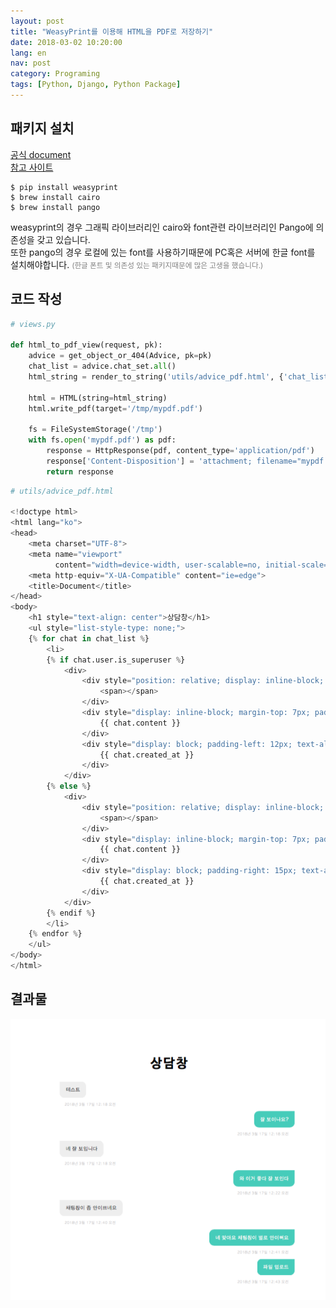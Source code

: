 ```yaml
---
layout: post
title: "WeasyPrint를 이용해 HTML을 PDF로 저장하기"
date: 2018-03-02 10:20:00
lang: en
nav: post
category: Programing
tags: [Python, Django, Python Package]
---
```


## 패키지 설치

[공식 document](http://weasyprint.readthedocs.io/en/stable/index.html)<br>
[참고 사이트](https://simpleisbetterthancomplex.com/tutorial/2016/08/08/how-to-export-to-pdf.html)

```
$ pip install weasyprint
$ brew install cairo
$ brew install pango
```

weasyprint의 경우 그래픽 라이브러리인 cairo와 font관련 라이브러리인 Pango에 의존성을 갖고 있습니다.
<br>
또한 pango의 경우 로컬에 있는 font를 사용하기때문에 PC혹은 서버에 한글 font를 설치해야합니다. <small style='color: grey;'>(한글 폰트 및 의존성 있는 패키지때문에 많은 고생을 했습니다.)</small>


## 코드 작성
```python
# views.py

def html_to_pdf_view(request, pk):
    advice = get_object_or_404(Advice, pk=pk)
    chat_list = advice.chat_set.all()
    html_string = render_to_string('utils/advice_pdf.html', {'chat_list': chat_list})

    html = HTML(string=html_string)
    html.write_pdf(target='/tmp/mypdf.pdf')

    fs = FileSystemStorage('/tmp')
    with fs.open('mypdf.pdf') as pdf:
        response = HttpResponse(pdf, content_type='application/pdf')
        response['Content-Disposition'] = 'attachment; filename="mypdf.pdf"'
        return response

```


```python
# utils/advice_pdf.html

<!doctype html>
<html lang="ko">
<head>
    <meta charset="UTF-8">
    <meta name="viewport"
          content="width=device-width, user-scalable=no, initial-scale=1.0, maximum-scale=1.0, minimum-scale=1.0">
    <meta http-equiv="X-UA-Compatible" content="ie=edge">
    <title>Document</title>
</head>
<body>
    <h1 style="text-align: center">상담창</h1>
    <ul style="list-style-type: none;">
    {% for chat in chat_list %}
        <li>
        {% if chat.user.is_superuser %}
            <div>
                <div style="position: relative; display: inline-block; width: 48px; height: 48px; margin-top: 7px; border-radius: 25px;">
                    <span></span>
                </div>
                <div style="display: inline-block; margin-top: 7px; padding: 12px 15px; float: left; border-radius: 0px 12px 12px; background-color: #f0f0f0; color: #333; font-size: 12px; line-height: 17px;">
                    {{ chat.content }}
                </div>
                <div style="display: block; padding-left: 12px; text-align: left; color: #cfcfcf; font-size: 9px; line-height: 19px;">
                    {{ chat.created_at }}
                </div>
            </div>
        {% else %}
            <div>
                <div style="position: relative; display: inline-block; width: 48px; height: 48px; margin-top: 7px; border-radius: 25px;">
                    <span></span>
                </div>
                <div style="display: inline-block; margin-top: 7px; padding: 12px 15px; float: right; border-radius: 0px 12px 12px; border-top-left-radius: 12px; border-top-right-radius: 0px; font-size: 12px; line-height: 17px;  background-color: #4fd2c2; color: white;">
                    {{ chat.content }}
                </div>
                <div style="display: block; padding-right: 15px; text-align: right; color: #cfcfcf; font-size: 9px; line-height: 19px;">
                    {{ chat.created_at }}
                </div>
            </div>
        {% endif %}
        </li>
    {% endfor %}
    </ul>
</body>
</html>

```


## 결과물 

![html_to_pdf](/images/html_to_pdf.png)